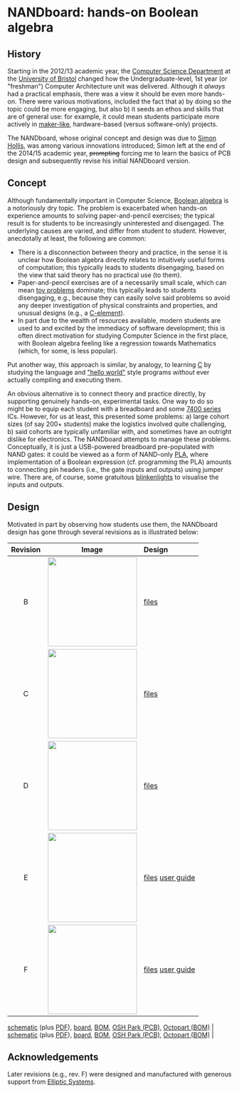 # NANDboard: hands-on Boolean algebra

<!--- -------------------------------------------------------------------- --->

## History

Starting in the 2012/13 academic year, the
[Computer Science Department](http://www.cs.bris.ac.uk)
at the
[University of Bristol](http://www.bris.ac.uk)
changed how the Undergraduate-level, 1st year (or "freshman") Computer
Architecture unit was delivered.  Although it *always* had a practical
emphasis, there was a view it should be even more hands-on.
There were various motivations, included the fact that
a) by doing so the topic could be more engaging,
   but also
b) it seeds an ethos and skills that are of general use: for example,
   it could mean students participate more actively in
   [maker-like](http://en.wikipedia.org/wiki/Maker_culture),
   hardware-based (versus software-only) projects.

The NANDboard, whose original concept and design was due to
[Simon Hollis](http://www.cs.bris.ac.uk/home/simon),
was among various innovations introduced; Simon left at the end of the
2014/15 academic year, ~~prompting~~ forcing me to learn the basics of
PCB design and subsequently revise his initial NANDboard version.

<!--- -------------------------------------------------------------------- --->

## Concept

Although fundamentally important in Computer Science,
[Boolean algebra](http://en.wikipedia.org/wiki/Boolean_algebra)
is a notoriously dry topic.  The problem is exacerbated when hands-on 
experience amounts to solving paper-and-pencil exercises; the typical
result is for students to be increasingly uninterested and disengaged.
The underlying causes are varied, and differ from student to student.
However, anecdotally at least, the following are common:

- There is a disconnection between theory and practice, in the sense
  it is unclear how Boolean algebra directly relates to intuitively 
  useful forms of computation;
  this typically leads to students disengaging,
  based on the view that said theory has no practical use (to them).
- Paper-and-pencil exercises are of a necessarily small scale, which
  can mean 
  [toy problems](http://en.wikipedia.org/wiki/Toy_problem)
  dominate; 
  this typically leads to students disengaging, e.g., because they
  can easily solve said problems so avoid any deeper investigation
  of physical constraints and properties, and unusual designs
  (e.g., a [C-element](https://en.wikipedia.org/wiki/C-element)).
- In part due to the wealth of resources available, modern students 
  are used to and excited by the immediacy of software development;
  this is often direct motivation for studying Computer Science in 
  the first place, with Boolean algebra feeling like a regression 
  towards Mathematics (which, for some, is less popular).

Put another way, this approach is similar, by analogy, to learning
[C](http://en.wikipedia.org/wiki/C_(programming_language))
by studying the language and 
["hello world"](https://en.wikipedia.org/wiki/"Hello,_World!"_program)
style programs *without* ever actually compiling and executing them.

An obvious alternative is to connect theory and practice directly, by
supporting genuinely hands-on, experimental tasks.  One way to do so
might be to equip each student with a breadboard and some
[7400 series](https://en.wikipedia.org/wiki/List_of_7400_series_integrated_circuits)
ICs.  However, for us at least, this presented some problems:
a) large cohort sizes
   (of say 200+ students)
   make the logistics involved quite challenging,
b) said cohorts are typically unfamiliar with, and sometimes have an
   outright dislike for electronics.
The NANDboard attempts to manage these problems.  Conceptually, it is 
just a USB-powered breadboard pre-populated with NAND gates: it could
be viewed as a form of NAND-only
[PLA](http://en.wikipedia.org/wiki/Programmable_logic_array),
where implementation of a Boolean expression (cf. programming the PLA)
amounts to connecting pin headers (i.e., the gate inputs and outputs)
using jumper wire.  There are, of course, some gratuitous
[blinkenlights](http://en.wikipedia.org/wiki/Blinkenlights)
to visualise the inputs and outputs.

<!--- -------------------------------------------------------------------- --->

## Design

Motivated in part by observing how students use them, the NANDboard 
design has gone through several revisions as is illustrated below:

Revision | Image                                                                             | Design
:------: | :-------------------------------------------------------------------------------: | :-----------
B        | <a href='./rev_b/image/pcb.jpg'><img src='./rev_b/image/pcb.jpg' width='200'></a> | [files](./rev_b)
C        | <a href='./rev_c/image/pcb.jpg'><img src='./rev_c/image/pcb.jpg' width='200'></a> | [files](./rev_c)
D        | <a href='./rev_d/image/pcb.jpg'><img src='./rev_d/image/pcb.jpg' width='200'></a> | [files](./rev_d)
E        | <a href='./rev_e/image/pcb.jpg'><img src='./rev_e/image/pcb.jpg' width='200'></a> | [files](./rev_e) [user guide](./rev_e/README.md)
F        | <a href='./rev_f/image/pcb.jpg'><img src='./rev_f/image/pcb.jpg' width='200'></a> | [files](./rev_f) [user guide](./rev_f/README.md)



[schematic](./rev_e/nandboard.sch) (plus [PDF](./rev_e/nandboard.pdf)), [board](./rev_e/nandboard.brd), [BOM](./rev_e/nandboard.csv), [OSH Park (PCB)](http://www.oshpark.com/shared_projects/4jmm6cXa), [Octopart (BOM)](http://www.octopart.com/bom-tool/1i1poH1i) |
[schematic](./rev_d/nandboard.sch) (plus [PDF](./rev_d/nandboard.pdf)), [board](./rev_d/nandboard.brd), [BOM](./rev_d/nandboard.csv), [OSH Park (PCB)](http://www.oshpark.com/shared_projects/KMYK0yGx), [Octopart (BOM)](http://www.octopart.com/bom-tool/RcuUFO2Y)         |

<!--- -------------------------------------------------------------------- --->

## Acknowledgements

Later revisions 
(e.g., rev. F) 
were designed and manufactured with generous support from 
[Elliptic Systems](https://elliptic-systems.com).

<!--- -------------------------------------------------------------------- --->
